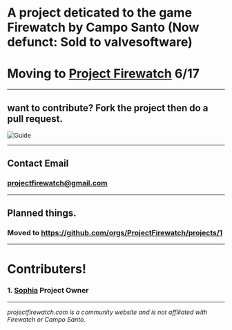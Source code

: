 # A project deticated to the game Firewatch by Campo Santo (Now defunct: Sold to valvesoftware)

# Moving to [Project Firewatch](https://github.com/ProjectFirewatch) 6/17
---
 
## want to contribute? Fork the project then do a pull request.

![Guide](https://sophia.ml/cdn/contribute.PNG)

---
 
## Contact Email

### [projectfirewatch@gmail.com](mailto:projectfirewatch@gmail.com)

---
 
## Planned things.
### Moved to https://github.com/orgs/ProjectFirewatch/projects/1

---
 
# Contributers!
### 1. [Sophia](https://github.com/SophiaAtkinson) Project  Owner

---
 

*projectfirewatch.com is a community website and is not affiliated with Firewatch or Campo Santo.*

